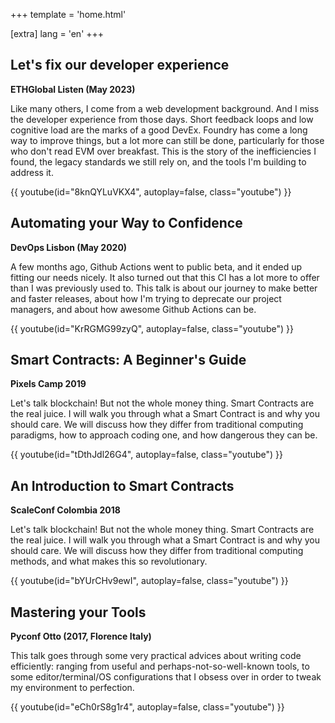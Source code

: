 +++
template = 'home.html'

[extra]
lang = 'en'
+++

## Let's fix our developer experience

**ETHGlobal Listen (May 2023)**

Like many others, I come from a web development background. And I miss the developer experience from those days. Short feedback loops and low cognitive load are the marks of a good DevEx. Foundry has come a long way to improve things, but a lot more can still be done, particularly for those who don't read EVM over breakfast.
This is the story of the inefficiencies I found, the legacy standards we still rely on, and the tools I'm building to address it.

{{ youtube(id="8knQYLuVKX4", autoplay=false, class="youtube") }}

## Automating your Way to Confidence

**DevOps Lisbon (May 2020)**

A few months ago, Github Actions went to public beta, and it ended up fitting
our needs nicely. It also turned out that this CI has a lot more to offer than
I was previously used to. This talk is about our journey to make better and
faster releases, about how I'm trying to deprecate our project managers, and
about how awesome Github Actions can be.

{{ youtube(id="KrRGMG99zyQ", autoplay=false, class="youtube") }}

## Smart Contracts: A Beginner's Guide

**Pixels Camp 2019**

Let's talk blockchain! But not the whole money thing. Smart Contracts are the
real juice. I will walk you through what a Smart Contract is and why you should
care. We will discuss how they differ from traditional computing paradigms, how
to approach coding one, and how dangerous they can be.

{{ youtube(id="tDthJdl26G4", autoplay=false, class="youtube") }}

## An Introduction to Smart Contracts

**ScaleConf Colombia 2018**

Let's talk blockchain! But not the whole money thing. Smart Contracts are the
real juice. I will walk you through what a Smart Contract is and why you should
care. We will discuss how they differ from traditional computing methods, and
what makes this so revolutionary.

{{ youtube(id="bYUrCHv9ewI", autoplay=false, class="youtube") }}

## Mastering your Tools

**Pyconf Otto (2017, Florence Italy)**

This talk goes through some very practical advices about writing code
efficiently: ranging from useful and perhaps-not-so-well-known tools, to some
editor/terminal/OS configurations that I obsess over in order to tweak my
environment to perfection.

{{ youtube(id="eCh0rS8g1r4", autoplay=false, class="youtube") }}
